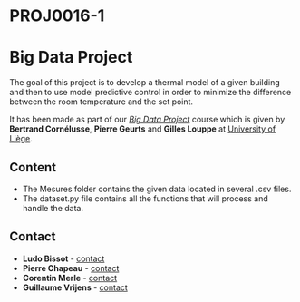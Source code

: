 # PROJ0016-1
# Big Data Project

The goal of this project is to develop a thermal model of a given building and then to use model predictive control 
in order to minimize the difference between the room temperature and the set point.
  
It has been made as part of our *[Big Data Project](https://www.programmes.uliege.be/cocoon/20202021/cours/PROJ0016-1.html)* 
course which is given by **Bertrand Cornélusse**, **Pierre Geurts** and **Gilles Louppe** at
[University of Liège](https://www.uliege.be/).

## Content
* The Mesures folder contains the given data located in several .csv files.
* The dataset.py file contains all the functions that will process and handle the data.

## Contact

* **Ludo Bissot** - [contact](ludo.bissot@student.uliege.be)
* **Pierre Chapeau** - [contact](@student.uliege.be)
* **Corentin Merle** - [contact](Corentin.Merle@student.uliege.be)
* **Guillaume Vrijens** - [contact](@student.uliege.be)


